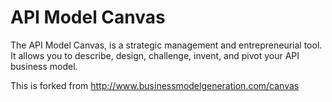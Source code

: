 API Model Canvas
=====================

The API Model Canvas, is a strategic management and entrepreneurial tool. It allows you to describe, design, challenge, invent, and pivot your API business model.

This is forked from  http://www.businessmodelgeneration.com/canvas
